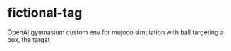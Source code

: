 # fictional-tag
OpenAI gymnasium custom env for mujoco simulation with ball targeting a box, the target
